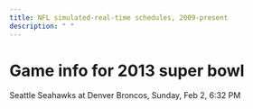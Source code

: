 ```yaml
---
title: NFL simulated-real-time schedules, 2009-present
description: " "
---
```


# Game info for 2013 super bowl

Seattle Seahawks at Denver Broncos, Sunday, Feb 2, 6:32 PM

